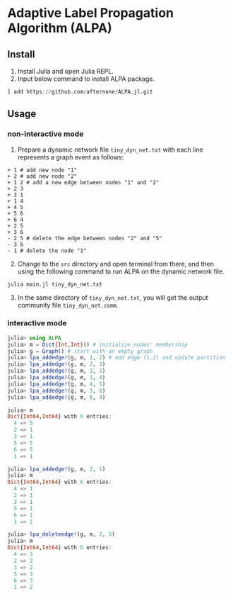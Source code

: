 # Adaptive Label Propagation Algorithm (ALPA)
## Install
1. Install Julia and open Julia REPL.
2. Input below command to install ALPA package.
```julia
] add https://github.com/afternone/ALPA.jl.git
```
## Usage
### non-interactive mode
1. Prepare a dynamic network file `tiny_dyn_net.txt` with each line represents a graph event as follows:
```
+ 1 # add new node "1"
+ 2 # add new node "2"
+ 1 2 # add a new edge between nodes "1" and "2"
+ 2 3
+ 3 1
+ 1 4
+ 4 5
+ 5 6
+ 6 4
+ 2 5
+ 3 6
- 2 5 # delete the edge between nodes "2" and "5"
- 3 6
- 1 # delete the node "1"
```
2. Change to the `src` directory and open terminal from there, and then using the following command to run ALPA on the dynamic network file.
```
julia main.jl tiny_dyn_net.txt
```
3. In the same directory of `tiny_dyn_net.txt`, you will get the output community file `tiny_dyn_net.comm`.

### interactive mode
```julia
julia> using ALPA
julia> m = Dict{Int,Int}() # initialize nodes' membership
julia> g = Graph() # start with an empty graph
julia> lpa_addedge!(g, m, 1, 2) # add edge (1,2) and update partition
julia> lpa_addedge!(g, m, 2, 3)
julia> lpa_addedge!(g, m, 3, 1)
julia> lpa_addedge!(g, m, 1, 4)
julia> lpa_addedge!(g, m, 4, 5)
julia> lpa_addedge!(g, m, 5, 6)
julia> lpa_addedge!(g, m, 6, 4)

julia> m
Dict{Int64,Int64} with 6 entries:
  4 => 5
  2 => 1
  3 => 1
  5 => 5
  6 => 5
  1 => 1

julia> lpa_addedge!(g, m, 2, 5)
julia> m
Dict{Int64,Int64} with 6 entries:
  4 => 1
  2 => 1
  3 => 1
  5 => 1
  6 => 1
  1 => 1

julia> lpa_deleteedge!(g, m, 2, 5)
julia> m
Dict{Int64,Int64} with 6 entries:
  4 => 3
  2 => 2
  3 => 2
  5 => 3
  6 => 3
  1 => 2

```
